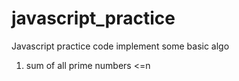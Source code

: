 # javascript_practice
Javascript practice code implement some basic algo

1. sum of all prime numbers <=n
